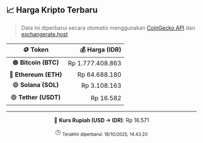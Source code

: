 

<!-- HARGA_KRIPTO -->
## 📈 Harga Kripto Terbaru

> Data ini diperbarui secara otomatis menggunakan [CoinGecko API](https://www.coingecko.com/) dan [exchangerate.host](https://exchangerate.host/)

<div align="center">

| 🪙 Token | 💰 Harga (IDR) |
|:------:|---------------:|
| 🟠 **Bitcoin (BTC)**   | Rp 1.777.408.863 |
| 🔵 **Ethereum (ETH)**  | Rp 64.688.180 |
| 🟣 **Solana (SOL)**    | Rp 3.108.163 |
| 🟢 **Tether (USDT)**   | Rp 16.582 |

---

💱 **Kurs Rupiah (USD → IDR)**: Rp 16.571

🕒 <sub>Terakhir diperbarui: 18/10/2025, 14.43.20</sub>

</div>
<!-- /HARGA_KRIPTO -->